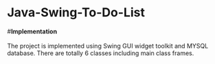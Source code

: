 # Java-Swing-To-Do-List<br />
#**Implementation**<br /><br />
The project is implemented using Swing GUI widget toolkit and MYSQL database. There are totally 6 classes including main class frames.
